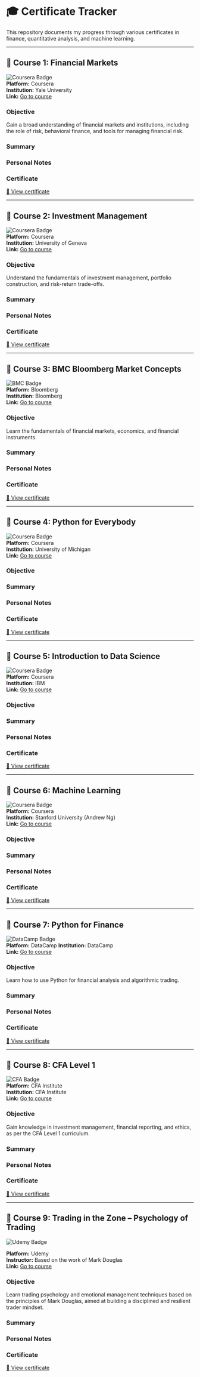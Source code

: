 # 🎓 Certificate Tracker

This repository documents my progress through various certificates in finance, quantitative analysis, and machine learning.

---

## 📘 Course 1: Financial Markets  
![Coursera Badge](https://img.shields.io/badge/Coursera-Financial_Markets-blue)  
**Platform:** Coursera  
**Institution:** Yale University  
**Link:** [Go to course](https://www.coursera.org/learn/financial-markets-global)

### Objective  
Gain a broad understanding of financial markets and institutions, including the role of risk, behavioral finance, and tools for managing financial risk.

### Summary  
<!-- Add summary here -->

### Personal Notes  
<!-- Add notes here -->

### Certificate  
[📄 View certificate](certificates/financial_markets.pdf)

---

## 📘 Course 2: Investment Management  
![Coursera Badge](https://img.shields.io/badge/Coursera-Investment_Management-blue)  
**Platform:** Coursera  
**Institution:** University of Geneva  
**Link:** [Go to course](https://www.coursera.org/learn/investment-management)

### Objective  
Understand the fundamentals of investment management, portfolio construction, and risk-return trade-offs.

### Summary  
<!-- Add summary here -->

### Personal Notes  
<!-- Add notes here -->

### Certificate  
[📄 View certificate](certificates/investment_management.pdf)

---

## 📘 Course 3: BMC Bloomberg Market Concepts  
![BMC Badge](https://img.shields.io/badge/Bloomberg-Market_Concepts-blue)  
**Platform:** Bloomberg  
**Institution:** Bloomberg  
**Link:** [Go to course](https://www.bloomberg.com/professional/product/bloomberg-market-concepts/)

### Objective  
Learn the fundamentals of financial markets, economics, and financial instruments.

### Summary  
<!-- Add summary here -->

### Personal Notes  
<!-- Add notes here -->

### Certificate  
[📄 View certificate](certificates/bmc_bloomberg_market_concepts.pdf)

---

## 📘 Course 4: Python for Everybody  
![Coursera Badge](https://img.shields.io/badge/Coursera-Python_for_Everybody-blue)  
**Platform:** Coursera  
**Institution:** University of Michigan  
**Link:** [Go to course](https://www.coursera.org/specializations/python)

### Objective  
<!-- Add objective here -->

### Summary  
<!-- Add summary here -->

### Personal Notes  
<!-- Add notes here -->

### Certificate  
[📄 View certificate](certificates/python_for_everybody.pdf)

---

## 📘 Course 5: Introduction to Data Science  
![Coursera Badge](https://img.shields.io/badge/Coursera-Intro_to_Data_Science-blue)  
**Platform:** Coursera  
**Institution:** IBM  
**Link:** [Go to course](https://www.coursera.org/learn/what-is-datascience)

### Objective  
<!-- Add objective here -->

### Summary  
<!-- Add summary here -->

### Personal Notes  
<!-- Add notes here -->

### Certificate  
[📄 View certificate](certificates/data_science_ibm.pdf)

---

## 📘 Course 6: Machine Learning  
![Coursera Badge](https://img.shields.io/badge/Coursera-Machine_Learning-blue)  
**Platform:** Coursera  
**Institution:** Stanford University (Andrew Ng)  
**Link:** [Go to course](https://www.coursera.org/learn/machine-learning)

### Objective  
<!-- Add objective here -->

### Summary  
<!-- Add summary here -->

### Personal Notes  
<!-- Add notes here -->

### Certificate  
[📄 View certificate](certificates/machine_learning.pdf)

---

## 📘 Course 7: Python for Finance  
![DataCamp Badge](https://img.shields.io/badge/Python_for_Finance-blue)  
**Platform:** DataCamp
**Institution:** DataCamp  
**Link:** [Go to course](insert_link_here)

### Objective  
Learn how to use Python for financial analysis and algorithmic trading.

### Summary  
<!-- Add summary here -->

### Personal Notes  
<!-- Add notes here -->

### Certificate  
[📄 View certificate](certificates/python_for_finance.pdf)

---

## 📘 Course 8: CFA Level 1  
![CFA Badge](https://img.shields.io/badge/CFA-Level_1-blue)  
**Platform:** CFA Institute  
**Institution:** CFA Institute  
**Link:** [Go to course](https://www.cfainstitute.org/programs/cfa/exam)

### Objective  
Gain knowledge in investment management, financial reporting, and ethics, as per the CFA Level 1 curriculum.

### Summary  
<!-- Add summary here -->

### Personal Notes  
<!-- Add notes here -->

### Certificate  
[📄 View certificate](certificates/cfa_level_1.pdf)

---
## 📘 Course 9: Trading in the Zone – Psychology of Trading  
![Udemy Badge](https://img.shields.io/badge/Trading_in_the_Zone-Udemy-blue)

**Platform:** Udemy  
**Instructor:** Based on the work of Mark Douglas  
**Link:** [Go to course](https://www.udemy.com/course/trading-in-the-zone-trading-psychology-based-on-mark-douglas/)

### Objective  
Learn trading psychology and emotional management techniques based on the principles of Mark Douglas, aimed at building a disciplined and resilient trader mindset.

### Summary  
<!-- Add summary here -->

### Personal Notes  
<!-- Add personal notes here -->

### Certificate  
[📄 View certificate](certificates/trading_in_the_zone_udemy.pdf)
